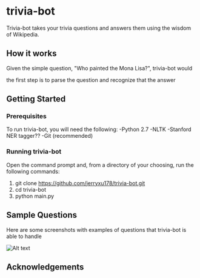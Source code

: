 # trivia-bot
Trivia-bot takes your trivia questions and answers them using the wisdom of Wikipedia. 

## How it works
Given the simple question, "Who painted the Mona Lisa?", trivia-bot would 

the first step is to parse the question and recognize that the answer 

## Getting Started

### Prerequisites
To run trivia-bot, you will need the following:
-Python 2.7
-NLTK
-Stanford NER tagger??
-Git (recommended)

### Running trivia-bot
Open the command prompt and, from a directory of your choosing, run the 
following commands:

1. git clone https://github.com/jerryxu178/trivia-bot.git
2. cd trivia-bot
3. python main.py

## Sample Questions
Here are some screenshots with examples of questions that trivia-bot is able to handle

![Alt text](https://github.com/jerryxu178/watson-lite/blob/master/watson-q1.jpg?raw=true "Optional Title")





## Acknowledgements